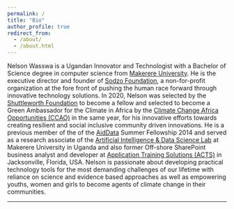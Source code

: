 ```yaml
---
permalink: /
title: "Bio"
author_profile: true
redirect_from: 
  - /about/
  - /about.html
---
```


Nelson Wasswa is a Ugandan Innovator and Technologist with a Bachelor of Science
degree in computer science from [Makerere University](https://www.mak.ac.ug). He is the executive director and founder of [Sodzo Foundation](https://sodzofoundation.org), a non-for-profit organization at the fore front of pushing the human race forward through innovative technology solutions. In 2020, Nelson was selected by the [Shuttleworth Foundation](https://www.shuttleworthfoundation.org/fellows/nelson-wasswa)
to become a fellow and selected to become a Green Ambassador for the Climate in Africa by the
[Climate Change Africa Opportunities (CCAO)](https://www.climatechangeafricaopportunities.org/en) in the same year, for his innovative efforts towards creating resilient and social inclusive community driven innovations. He is a previous member of the of the [AidData](https://aiddata.org) Summer Fellowship 2014 and served as a research associate of the [Artificial Intelligence & Data Science Lab](https://air.ug) at Makerere University in Uganda and also former Off-shore SharePoint business analyst and developer at [Application Training Solutions (ACTS)](https://www.prnewswire.com/news-releases/application-consulting-training-solutions-acts-recognized-as-winner-for-2019-microsoft-us-partner-award-intelligent-cloud--azure-influencer-300877552.html) in Jacksonville, Florida, USA. Nelson
is passionate about developing practical technology tools for the most demanding challenges of our lifetime with reliance on science and evidence based approaches as well as empowering youths, women and girls to
become agents of climate change in their communities.

------